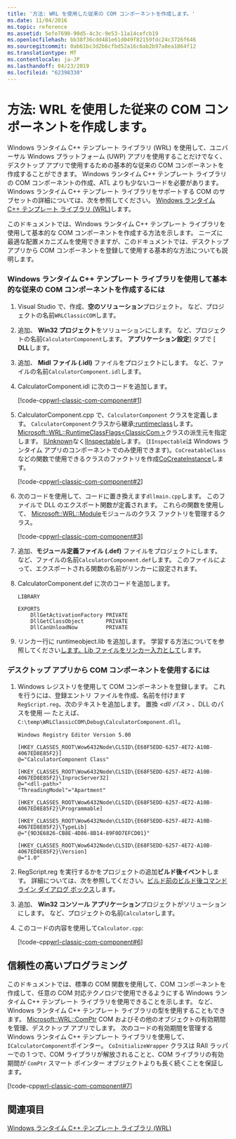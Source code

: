 ```yaml
---
title: '方法: WRL を使用した従来の COM コンポーネントを作成します。'
ms.date: 11/04/2016
ms.topic: reference
ms.assetid: 5efe7690-90d5-4c3c-9e53-11a14cefcb19
ms.openlocfilehash: bb38f36cdd481e61d049f82159fdc24c3726f646
ms.sourcegitcommit: 0ab61bc3d2b6cfbd52a16c6ab2b97a8ea1864f12
ms.translationtype: MT
ms.contentlocale: ja-JP
ms.lasthandoff: 04/23/2019
ms.locfileid: "62398330"
---
```

# <a name="how-to-create-a-classic-com-component-using-wrl"></a>方法: WRL を使用した従来の COM コンポーネントを作成します。

Windows ランタイム C++ テンプレート ライブラリ (WRL) を使用して、ユニバーサル Windows プラットフォーム (UWP) アプリを使用することだけでなく、デスクトップ アプリで使用するための基本的な従来の COM コンポーネントを作成することができます。 Windows ランタイム C++ テンプレート ライブラリの COM コンポーネントの作成、ATL よりも少ないコードを必要があります。 Windows ランタイム C++ テンプレート ライブラリをサポートする COM のサブセットの詳細については、次を参照してください。 [Windows ランタイム C++ テンプレート ライブラリ (WRL)](windows-runtime-cpp-template-library-wrl.md)します。

このドキュメントでは、Windows ランタイム C++ テンプレート ライブラリを使用して基本的な COM コンポーネントを作成する方法を示します。 ニーズに最適な配置メカニズムを使用できますが、このドキュメントでは、デスクトップ アプリから COM コンポーネントを登録して使用する基本的な方法についても説明します。

### <a name="to-use-the-windows-runtime-c-template-library-to-create-a-basic-classic-com-component"></a>Windows ランタイム C++ テンプレート ライブラリを使用して基本的な従来の COM コンポーネントを作成するには

1. Visual Studio で、作成、**空のソリューション**プロジェクト。 など、プロジェクトの名前`WRLClassicCOM`します。

2. 追加、 **Win32 プロジェクト**をソリューションにします。 など、プロジェクトの名前`CalculatorComponent`します。 **アプリケーション設定**] タブで [ **DLL**します。

3. 追加、 **Midl ファイル (.idl)** ファイルをプロジェクトにします。 など、ファイルの名前`CalculatorComponent.idl`します。

4. CalculatorComponent.idl に次のコードを追加します。

   [!code-cpp[wrl-classic-com-component#1](../codesnippet/CPP/how-to-create-a-classic-com-component-using-wrl_1.idl)]

5. CalculatorComponent.cpp で、`CalculatorComponent` クラスを定義します。 `CalculatorComponent`クラスから継承[:runtimeclass](runtimeclass-class.md)します。 [Microsoft::WRL::RuntimeClassFlags\<ClassicCom >](runtimeclassflags-structure.md)クラスの派生元を指定します。 [IUnknown](/windows/desktop/api/unknwn/nn-unknwn-iunknown)なく[IInspectable](/windows/desktop/api/inspectable/nn-inspectable-iinspectable)します。 (`IInspectable`は Windows ランタイム アプリのコンポーネントでのみ使用できます)。`CoCreatableClass`などの関数で使用できるクラスのファクトリを作成[CoCreateInstance](/windows/desktop/api/combaseapi/nf-combaseapi-cocreateinstance)します。

   [!code-cpp[wrl-classic-com-component#2](../codesnippet/CPP/how-to-create-a-classic-com-component-using-wrl_2.cpp)]

6. 次のコードを使用して、コードに置き換えます`dllmain.cpp`します。 このファイルで DLL のエクスポート関数が定義されます。 これらの関数を使用して、 [Microsoft::WRL::Module](module-class.md)モジュールのクラス ファクトリを管理するクラス。

   [!code-cpp[wrl-classic-com-component#3](../codesnippet/CPP/how-to-create-a-classic-com-component-using-wrl_3.cpp)]

7. 追加、**モジュール定義ファイル (.def)** ファイルをプロジェクトにします。 など、ファイルの名前`CalculatorComponent.def`します。 このファイルによって、エクスポートされる関数の名前がリンカーに設定されます。

8. CalculatorComponent.def に次のコードを追加します。

    ```
    LIBRARY

    EXPORTS
        DllGetActivationFactory PRIVATE
        DllGetClassObject       PRIVATE
        DllCanUnloadNow         PRIVATE
    ```

9. リンカー行に runtimeobject.lib を追加します。 学習する方法についてを参照してください[します。Lib ファイルをリンカー入力として](../../build/reference/dot-lib-files-as-linker-input.md)します。

### <a name="to-consume-the-com-component-from-a-desktop-app"></a>デスクトップ アプリから COM コンポーネントを使用するには

1. Windows レジストリを使用して COM コンポーネントを登録します。 これを行うには、登録エントリ ファイルを作成、名前を付けます`RegScript.reg`、次のテキストを追加します。 置換 *\<dll パス >* 、DLL のパスを使用 — たとえば、 `C:\temp\WRLClassicCOM\Debug\CalculatorComponent.dll`。

    ```
    Windows Registry Editor Version 5.00

    [HKEY_CLASSES_ROOT\Wow6432Node\CLSID\{E68F5EDD-6257-4E72-A10B-4067ED8E85F2}]
    @="CalculatorComponent Class"

    [HKEY_CLASSES_ROOT\Wow6432Node\CLSID\{E68F5EDD-6257-4E72-A10B-4067ED8E85F2}\InprocServer32]
    @="<dll-path>"
    "ThreadingModel"="Apartment"

    [HKEY_CLASSES_ROOT\Wow6432Node\CLSID\{E68F5EDD-6257-4E72-A10B-4067ED8E85F2}\Programmable]

    [HKEY_CLASSES_ROOT\Wow6432Node\CLSID\{E68F5EDD-6257-4E72-A10B-4067ED8E85F2}\TypeLib]
    @="{9D3E6826-CB8E-4D86-8B14-89F0D7EFCD01}"

    [HKEY_CLASSES_ROOT\Wow6432Node\CLSID\{E68F5EDD-6257-4E72-A10B-4067ED8E85F2}\Version]
    @="1.0"
    ```

2. RegScript.reg を実行するかをプロジェクトの追加**ビルド後イベント**します。 詳細については、次を参照してください。[ビルド前のビルド後コマンド ライン ダイアログ ボックス](/visualstudio/ide/reference/pre-build-event-post-build-event-command-line-dialog-box)します。

3. 追加、 **Win32 コンソール アプリケーション**プロジェクトがソリューションにします。 など、プロジェクトの名前`Calculator`します。

4. このコードの内容を使用して`Calculator.cpp`:

   [!code-cpp[wrl-classic-com-component#6](../codesnippet/CPP/how-to-create-a-classic-com-component-using-wrl_6.cpp)]

## <a name="robust-programming"></a>信頼性の高いプログラミング

このドキュメントでは、標準の COM 関数を使用して、COM コンポーネントを作成して、任意の COM 対応テクノロジで使用できるようにする Windows ランタイム C++ テンプレート ライブラリを使用できることを示します。 など、Windows ランタイム C++ テンプレート ライブラリの型を使用することもできます。 [Microsoft::WRL::ComPtr](comptr-class.md) COM およびその他のオブジェクトの有効期間を管理、デスクトップ アプリでします。 次のコードの有効期間を管理する Windows ランタイム C++ テンプレート ライブラリを使用して、`ICalculatorComponent`ポインター。 `CoInitializeWrapper` クラスは RAII ラッパーでの 1 つで、COM ライブラリが解放されることと、COM ライブラリの有効期間が `ComPtr` スマート ポインター オブジェクトよりも長く続くことを保証します。

[!code-cpp[wrl-classic-com-component#7](../codesnippet/CPP/how-to-create-a-classic-com-component-using-wrl_7.cpp)]

## <a name="see-also"></a>関連項目

[Windows ランタイム C++ テンプレート ライブラリ (WRL)](windows-runtime-cpp-template-library-wrl.md)